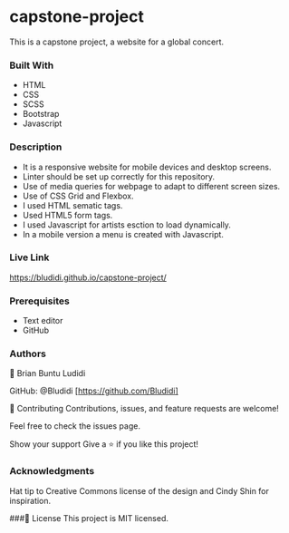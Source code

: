 # capstone-project
This is a capstone project, a website for a global concert. 


### Built With
- HTML 
- CSS
- SCSS
- Bootstrap
- Javascript

### Description 
- It is a responsive website for mobile devices and desktop screens.
- Linter should be set up correctly for this repository.
- Use of media queries for webpage to adapt to different screen sizes. 
- Use of CSS Grid and Flexbox.
- I used HTML sematic tags.
- Used HTML5 form tags.
- I used Javascript for artists esction to load dynamically.
- In a mobile version a menu is created with Javascript. 

### Live Link 

https://bludidi.github.io/capstone-project/


### Prerequisites
- Text editor 
- GitHub 

### Authors
👤 Brian Buntu Ludidi

GitHub: @Bludidi [https://github.com/Bludidi]


🤝 Contributing
Contributions, issues, and feature requests are welcome!

Feel free to check the issues page.

Show your support
Give a ⭐️ if you like this project!

### Acknowledgments
Hat tip to Creative Commons license of the design and Cindy Shin for inspiration.

###📝 License
This project is MIT licensed.
